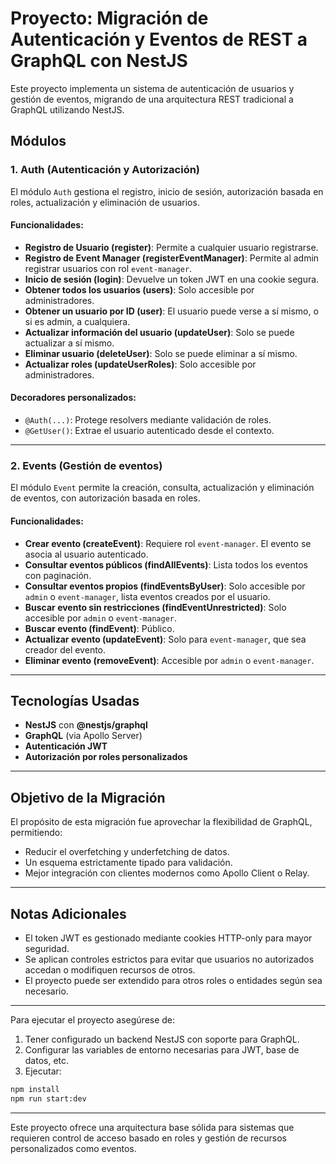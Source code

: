# Proyecto: Migración de Autenticación y Eventos de REST a GraphQL con NestJS

Este proyecto implementa un sistema de autenticación de usuarios y gestión de eventos, migrando de una arquitectura REST tradicional a GraphQL utilizando NestJS.

## Módulos

### 1. Auth (Autenticación y Autorización)

El módulo `Auth` gestiona el registro, inicio de sesión, autorización basada en roles, actualización y eliminación de usuarios.

#### Funcionalidades:

* **Registro de Usuario (register)**: Permite a cualquier usuario registrarse.
* **Registro de Event Manager (registerEventManager)**: Permite al admin registrar usuarios con rol `event-manager`.
* **Inicio de sesión (login)**: Devuelve un token JWT en una cookie segura.
* **Obtener todos los usuarios (users)**: Solo accesible por administradores.
* **Obtener un usuario por ID (user)**: El usuario puede verse a sí mismo, o si es admin, a cualquiera.
* **Actualizar información del usuario (updateUser)**: Solo se puede actualizar a sí mismo.
* **Eliminar usuario (deleteUser)**: Solo se puede eliminar a sí mismo.
* **Actualizar roles (updateUserRoles)**: Solo accesible por administradores.

#### Decoradores personalizados:

* `@Auth(...)`: Protege resolvers mediante validación de roles.
* `@GetUser()`: Extrae el usuario autenticado desde el contexto.

---

### 2. Events (Gestión de eventos)

El módulo `Event` permite la creación, consulta, actualización y eliminación de eventos, con autorización basada en roles.

#### Funcionalidades:

* **Crear evento (createEvent)**: Requiere rol `event-manager`. El evento se asocia al usuario autenticado.
* **Consultar eventos públicos (findAllEvents)**: Lista todos los eventos con paginación.
* **Consultar eventos propios (findEventsByUser)**: Solo accesible por `admin` o `event-manager`, lista eventos creados por el usuario.
* **Buscar evento sin restricciones (findEventUnrestricted)**: Solo accesible por `admin` o `event-manager`.
* **Buscar evento (findEvent)**: Público.
* **Actualizar evento (updateEvent)**: Solo para `event-manager`, que sea creador del evento.
* **Eliminar evento (removeEvent)**: Accesible por `admin` o `event-manager`.

---

## Tecnologías Usadas

* **NestJS** con **@nestjs/graphql**
* **GraphQL** (via Apollo Server)
* **Autenticación JWT**
* **Autorización por roles personalizados**

---

## Objetivo de la Migración

El propósito de esta migración fue aprovechar la flexibilidad de GraphQL, permitiendo:

* Reducir el overfetching y underfetching de datos.
* Un esquema estrictamente tipado para validación.
* Mejor integración con clientes modernos como Apollo Client o Relay.

---

## Notas Adicionales

* El token JWT es gestionado mediante cookies HTTP-only para mayor seguridad.
* Se aplican controles estrictos para evitar que usuarios no autorizados accedan o modifiquen recursos de otros.
* El proyecto puede ser extendido para otros roles o entidades según sea necesario.

---

Para ejecutar el proyecto asegúrese de:

1. Tener configurado un backend NestJS con soporte para GraphQL.
2. Configurar las variables de entorno necesarias para JWT, base de datos, etc.
3. Ejecutar:

```bash
npm install
npm run start:dev
```

---

Este proyecto ofrece una arquitectura base sólida para sistemas que requieren control de acceso basado en roles y gestión de recursos personalizados como eventos.
